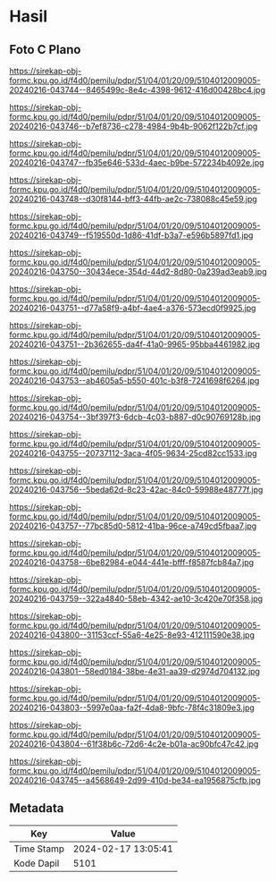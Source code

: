 # Hasil

## Foto C Plano

https://sirekap-obj-formc.kpu.go.id/f4d0/pemilu/pdpr/51/04/01/20/09/5104012009005-20240216-043744--8465499c-8e4c-4398-9612-416d00428bc4.jpg

https://sirekap-obj-formc.kpu.go.id/f4d0/pemilu/pdpr/51/04/01/20/09/5104012009005-20240216-043746--b7ef8736-c278-4984-9b4b-9062f122b7cf.jpg

https://sirekap-obj-formc.kpu.go.id/f4d0/pemilu/pdpr/51/04/01/20/09/5104012009005-20240216-043747--fb35e646-533d-4aec-b9be-572234b4092e.jpg

https://sirekap-obj-formc.kpu.go.id/f4d0/pemilu/pdpr/51/04/01/20/09/5104012009005-20240216-043748--d30f8144-bff3-44fb-ae2c-738088c45e59.jpg

https://sirekap-obj-formc.kpu.go.id/f4d0/pemilu/pdpr/51/04/01/20/09/5104012009005-20240216-043749--f519550d-1d86-41df-b3a7-e596b5897fd1.jpg

https://sirekap-obj-formc.kpu.go.id/f4d0/pemilu/pdpr/51/04/01/20/09/5104012009005-20240216-043750--30434ece-354d-44d2-8d80-0a239ad3eab9.jpg

https://sirekap-obj-formc.kpu.go.id/f4d0/pemilu/pdpr/51/04/01/20/09/5104012009005-20240216-043751--d77a58f9-a4bf-4ae4-a376-573ecd0f9925.jpg

https://sirekap-obj-formc.kpu.go.id/f4d0/pemilu/pdpr/51/04/01/20/09/5104012009005-20240216-043751--2b362655-da4f-41a0-9965-95bba4461982.jpg

https://sirekap-obj-formc.kpu.go.id/f4d0/pemilu/pdpr/51/04/01/20/09/5104012009005-20240216-043753--ab4605a5-b550-401c-b3f8-7241698f6264.jpg

https://sirekap-obj-formc.kpu.go.id/f4d0/pemilu/pdpr/51/04/01/20/09/5104012009005-20240216-043754--3bf397f3-6dcb-4c03-b887-d0c90769128b.jpg

https://sirekap-obj-formc.kpu.go.id/f4d0/pemilu/pdpr/51/04/01/20/09/5104012009005-20240216-043755--20737112-3aca-4f05-9634-25cd82cc1533.jpg

https://sirekap-obj-formc.kpu.go.id/f4d0/pemilu/pdpr/51/04/01/20/09/5104012009005-20240216-043756--5beda62d-8c23-42ac-84c0-59988e48777f.jpg

https://sirekap-obj-formc.kpu.go.id/f4d0/pemilu/pdpr/51/04/01/20/09/5104012009005-20240216-043757--77bc85d0-5812-41ba-96ce-a749cd5fbaa7.jpg

https://sirekap-obj-formc.kpu.go.id/f4d0/pemilu/pdpr/51/04/01/20/09/5104012009005-20240216-043758--6be82984-e044-441e-bfff-f8587fcb84a7.jpg

https://sirekap-obj-formc.kpu.go.id/f4d0/pemilu/pdpr/51/04/01/20/09/5104012009005-20240216-043759--322a4840-58eb-4342-ae10-3c420e70f358.jpg

https://sirekap-obj-formc.kpu.go.id/f4d0/pemilu/pdpr/51/04/01/20/09/5104012009005-20240216-043800--31153ccf-55a6-4e25-8e93-412111590e38.jpg

https://sirekap-obj-formc.kpu.go.id/f4d0/pemilu/pdpr/51/04/01/20/09/5104012009005-20240216-043801--58ed0184-38be-4e31-aa39-d2974d704132.jpg

https://sirekap-obj-formc.kpu.go.id/f4d0/pemilu/pdpr/51/04/01/20/09/5104012009005-20240216-043803--5997e0aa-fa2f-4da8-9bfc-78f4c31809e3.jpg

https://sirekap-obj-formc.kpu.go.id/f4d0/pemilu/pdpr/51/04/01/20/09/5104012009005-20240216-043804--61f38b6c-72d6-4c2e-b01a-ac90bfc47c42.jpg

https://sirekap-obj-formc.kpu.go.id/f4d0/pemilu/pdpr/51/04/01/20/09/5104012009005-20240216-043745--a4568649-2d99-410d-be34-ea1956875cfb.jpg


## Metadata

| Key        | Value               |
| ---------- | ------------------- |
| Time Stamp | 2024-02-17 13:05:41 |
| Kode Dapil | 5101                |



